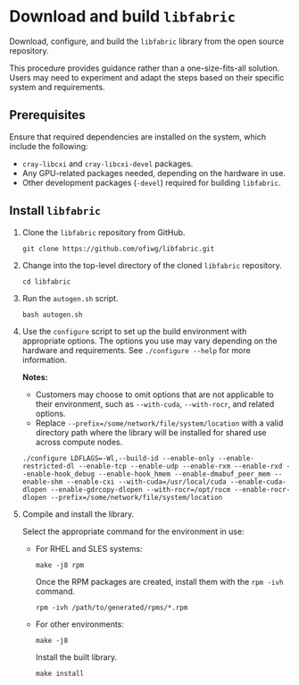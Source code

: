 
# Download and build `libfabric`

Download, configure, and build the `libfabric` library from the open source repository.

This procedure provides guidance rather than a one-size-fits-all solution.
Users may need to experiment and adapt the steps based on their specific system and requirements.

## Prerequisites

Ensure that required dependencies are installed on the system, which include the following:

- `cray-libcxi` and `cray-libcxi-devel` packages.
- Any GPU-related packages needed, depending on the hardware in use.
- Other development packages (`-devel`) required for building `libfabric`.

## Install `libfabric`

1. Clone the `libfabric` repository from GitHub.

    ```screen
    git clone https://github.com/ofiwg/libfabric.git
    ```

2. Change into the top-level directory of the cloned `libfabric` repository.

    ```screen
    cd libfabric
    ```

3. Run the `autogen.sh` script.

   ```screen
   bash autogen.sh
   ```

4. Use the `configure` script to set up the build environment with appropriate options.
   The options you use may vary depending on the hardware and requirements. See `./configure --help` for more information.

   **Notes:**
   - Customers may choose to omit options that are not applicable to their environment, such as `--with-cuda`, `--with-rocr`, and related options.
   - Replace `--prefix=/some/network/file/system/location` with a valid directory path where the library will be installed for shared use across compute nodes.

    ```screen
    ./configure LDFLAGS=-Wl,--build-id --enable-only --enable-restricted-dl --enable-tcp --enable-udp --enable-rxm --enable-rxd --enable-hook_debug --enable-hook_hmem --enable-dmabuf_peer_mem --enable-shm --enable-cxi --with-cuda=/usr/local/cuda --enable-cuda-dlopen --enable-gdrcopy-dlopen --with-rocr=/opt/rocm --enable-rocr-dlopen --prefix=/some/network/file/system/location
    ```

5. Compile and install the library.

   Select the appropriate command for the environment in use:

   - For RHEL and SLES systems:

      ```screen
      make -j8 rpm
      ```

      Once the RPM packages are created, install them with the `rpm -ivh` command.

      ```screen
      rpm -ivh /path/to/generated/rpms/*.rpm
      ```

   - For other environments:

      ```screen
      make -j8
      ```

      Install the built library.

      ```screen
      make install
      ```
